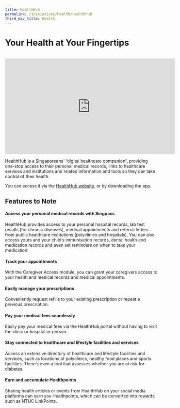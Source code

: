 ```yaml
---
title: HealthHub
permalink: /initiatives/health/healthhub
third_nav_title: Health
---
```

# Your Health at Your Fingertips
<br><iframe width="560" height="315" src="https://www.youtube.com/embed/CapIbLbLNaA" frameborder="0" allow="accelerometer; autoplay; clipboard-write; encrypted-media; gyroscope; picture-in-picture" allowfullscreen></iframe>

HealthHub is a Singaporeans’ “digital healthcare companion”, providing one-stop access to their personal medical records, links to healthcare services and institutions and related information and tools so they can take control of their health.  
  
You can access it via the <a href="https://www.healthhub.sg/" target="_blank">HealthHub website</a>, or by downloading the app.

## Features to Note

#### Access your personal medical records with Singpass

HealthHub provides access to your personal hospital records, lab test results (for chronic diseases), medical appointments and referral letters from public healthcare institutions (polyclinics and hospitals). You can also access yours and your child’s immunisation records, dental health and medication records and even set reminders on when to take your medication!

#### Track your appointments

With the Caregiver Access module, you can grant your caregivers access to your health and medical records and medical appointments.

#### Easily manage your prescriptions

Conveniently request refills to your existing prescription or repeat a previous prescription.

#### Pay your medical fees seamlessly

Easily pay your medical fees via the HealthHub portal without having to visit the clinic or hospital in-person.

#### Stay connected to healthcare and lifestyle facilities and services

Access an extensive directory of healthcare and lifestyle facilities and services, such as locations of polyclinics, healthy food places and sports facilities. There’s even a tool that assesses whether you are at risk for diabetes.

#### Earn and accumulate Healthpoints

Sharing health articles or events from HealthHub on your social media platforms can earn you Healthpoints, which can be converted into rewards such as NTUC LinkPoints.